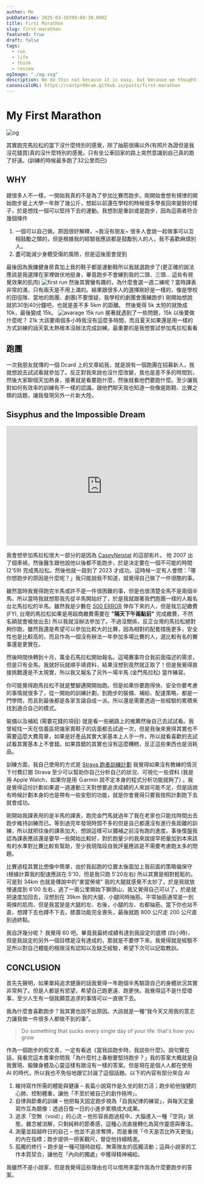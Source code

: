 ```yaml
---
author: Me
pubDatetime: 2025-03-16T08:08:30.099Z
title: First Marathon
slug: first-marathon
featured: true
draft: false
tags:
  - run
  - life
  - think
  - review
ogImage: "./og.svg"
description: We do this not because it is easy, but because we thought it would be easy
canonicalURL: https://cantpr09ram.github.io/posts/first-marathon
---
```


# My First Marathon

![og](./og.svg)

其實跑完馬拉松的當下沒什麼特別的感覺，除了抽筋很痛以外(有照片為證但是我沒花錢買)真的沒什麼特別的感覺。只有坐公車回家的路上突然意識到自己真的跑了好遠。(訓練的時候最多跑了32公里而已)

## WHY

跟很多人不一樣，一開始我真的不是為了參加比賽而跑步。剛開始會想有規律的開始跑步是上大學一年胖了幾公斤，想起以前還在學校的時候很多學長回來變胖的樣子，於是想找一個可以堅持下去的運動。我想到是重訓或是跑步，因為這兩者符合幾個條件

1. 一個可以自己做。原因很好解釋，~我沒有朋友~ 很多人會說一起做事可以互相鼓勵之類的，但是根據我的經驗我應該都是鼓勵別人的人，我不喜歡麻煩別人。
2. 盡可能減少身體受傷的風險，但是這後面會提到

最後因為我嫌健身房貴加上我的鞋子都是運動鞋所以我就選跑步了(更正確的說法應該是我選擇在家裡做伏地挺身，畢竟跑步不會練到我的二頭、三頭... 這些有視覺效果的肌肉)
![first run](./first.jpg)
然後其實蠻有趣的，為什麼會選一週二練呢？當時課表非常的滿，只有兩天是不用上滿的。結果跟很多人的選擇剛好是一樣的，像是學校的田徑隊、當地的跑團、劇團(不要懷疑，我學校的劇團會團練跑步) 剛開始想說就抓30到40分鐘吧，也就是差不多 5km 的距離。
然後覺得 5k 太短的就換成 10k，最後變成 15k。
![avarage 15k run](./15k.jpg)
接著就遇到了一些問題，15k 以後要做什麼呢？ 21k 大該要兩個多小時我沒有這麼多時間，而且夏天如果還是用一樣的方式訓練的話天氣太熱根本沒辦法完成訓練。最重要的是我想嘗試參加馬拉松看看

## 跑團

一次我朋友就傳的一個 Dcard 上的文章給我，就是說有一個跑團在招募新人，我就想說去試試看就參加了。反正對我來說也沒什麼改變，我也是差不多的時間到，然後大家聊個天加熱身，接著就是看要跑什麼，然後就看他們要跑什麼。至少讓我對如何有效率的訓練有不一樣的認識。跟他們聊天我也知道一些像是跑鞋、比賽之類的話題，讓我發現另外一片新大陸。

## Sisyphus and the Impossible Dream

<div style="display: flex; justify-content: center;">
  <iframe width="560" height="315" src="https://www.youtube.com/embed/9IiTdSnmS7E?si=ElC5ZmzLIMqOg9uP" title="YouTube video player" frameborder="0" allow="accelerometer; autoplay; clipboard-write; encrypted-media; gyroscope; picture-in-picture; web-share" referrerpolicy="strict-origin-when-cross-origin" allowfullscreen></iframe>
</div>

我會想參加馬拉松很大一部分的是因為 [CaseyNeistat](https://www.youtube.com/@casey) 的這部影片。 他 2007 出了個車禍，然後醫生跟他說他以後都不能跑步，於是決定要在一個不可能的時間 (2'59) 完成馬拉松。然後他就一路到了 2023 才成功。這時候一定有人會問：「哪你想跑步的原因是什麼呢？」我只能說我不知道，就覺得自己做了一件很酷的事。

雖然當時我覺得跑完半馬或許不是一件很困難的事，但是也很清楚全馬不是兩個半馬，所以當時我就想那我先從半馬開始好了，於是我就跟著我們跑團一樣的人報名台北馬拉松的半馬。雖然我是少數在 [500 ERROR](https://www.instagram.com/p/C_4gz0sTSQl/) 倖存下來的人，但是我忘記繳費 (FYI, 台灣的馬拉松如果是用超商繳費需要在 **"隔天下午兩點前"** 完成繳費，不然名額就會被放出去) 所以我就沒辦法參加了。不過沒關係，反正台灣的馬拉松絕對夠你跑，雖然我還是希望可以參加比較大的比賽，因為相對的配套措施更多，安全性也是比較高的，而且作為一個沒有辦法一年參加多場比賽的人，選比較有名的賽事還是更實在。

然後時間快轉到十月，萬金石馬拉松開始報名。這場賽事符合我前面描述的需求，但是只有全馬。我就好玩就順手填資料，結果沒想到竟然就正取了！但是我覺得直接挑戰還是不太現實，所以我又報名了另外一場半馬 (金門馬拉松) 當作練習。

你可能覺得跑馬拉松不就是雙腳邁開開始跑。但是如果你要跑得快、安全你要考慮的事情就很多了，從一開始的訓練計劃，到跑步的裝備、補給、配速策略，都是一門學問，而且到最後都是各家言論自成一派。所以還是需要透過一些經驗的累積來找到適合自己的模式。

裝備以及補給 (需要花錢的項目) 就是看一些網路上的推薦然後自己去試試看。我曾經找一天在信義區把幾家賣鞋子的店面都去試過一次，但是我後來覺得其實也不需要這麼大費周章，如果是好產品其實大家基本上人手一件，所以就看喜歡的去試試看其實基本上不會錯。如果買錯的其實也沒有這麼糟糕，反正這些東西也是消耗品。

訓練方面，我自己使用的方式是 [Strava 跑者訓練計劃](https://www.strava.com/training-plans/running) 我覺得如果沒有教練的情況下付費訂閱 Strava 至少可以幫助你自己分析自己的狀況、可視化一些資料 (我是用 Apple Watch，如果你是用 Ｇarmin 說不定本身的程式分析功能就夠了) 。我是覺得這份計劃如果選一週運動三天對想要追求成績的人來說可能不足，但是話說有時候計劃本身的也是帶有一些安慰的功能，就是你會覺得只要我按照計劃跑下去就會成功。

剛開始我課表用的是半馬的課表，跑完金門馬就過年了我在老家也只能找時間出去跑步維持訓練而已。等到過完年發現時間不多的但是自己都還沒有進行長距離的訓練，所以就把往後的課表加大，想說這樣可以彌補之前沒有跑的進度。事後復盤我認為課表應該還是要早一些開始比較好，對於跑量少的我來說提早把量加到本來該有的水準對比賽比較有幫助，至少我現階段自我評量應該是不需要考慮跑太多的問題。

比賽過程其實比想像中簡單，由於我起跑的位置太後面加上我前面的策略偏保守(根據計算我的配速應該在 5'10，但是我只跑 5'20左右) 所以其實是相對輕鬆的。可是到 34km 也就是傳說中的"麥當勞坡" 我的大腿就感覺不太妙了。於是我就放慢速度到 6'00 左右，過了一兩公里開始下獅頭山，我又覺得自己可以了，於是就把速度加回去，沒想到在 39km 我的大腿、小腿同時抽筋。平常抽筋通常是一到兩條的肌肉，但是我當是是大腿的左、右後，小腿的左、右都抽筋。當下你也站不直，想蹲下去也蹲不下去，膝蓋功能完全喪失，最後就跑 800 公尺走 200 公尺直到過終點。

我自評幾分呢？ 我覺得 60 吧。畢竟我最終成績有達到我設定的底標 (四小時)，但是我設定的另外一個目標是沒有達成的，那就是不要停下來。我覺得就是經驗不足所以對自己體能的極限沒有認知以及缺乏經驗，希望下次可以記取教訓。

## CONCLUSION

首先先聲明，如果單純追求健康的話我覺得一年跑個半馬驗證自己的身體狀況其實非常夠了。但是人都是有慾望，希望自己跑更遠、跑更快。我覺得這不是什麼壞事，至少人生有一個我願意追求的事情可以一直做下去。

我為什麼會喜歡跑步？我其實也說不出原因。大該就是一種“我今天又用我的意志力讓我做一件很多人都做不到的事”。

> Do something that sucks every single day of your life. that's how you grow

作為一個跑步的假文青，一定有看過《當我談跑步時，我談些什麼》。說句實在話，我看完這本書果你問我「為什麼村上春樹要堅持跑步？」我的答案大概就是自我實現、鍛鍊身體及心靈這樣有跟沒有一樣的答案。但是現在是個人人都在使用 AI 的時代，所以我也不免俗地跟它討論了這個話題。以下的內容有部分來自 AI

1. 維持寫作所需的體能與健康 – 長篇小說寫作是久坐的耐力活；跑步給他強健的心肺、控制體重，讓他「不至於被自己的創作拖垮」。
2. 自律與節奏的訓練 – 他把每天固定跑步視為「自我紀律的練習」，與每天定量寫作互為鏡像：透過日復一日的小進步累積成大成果。
3. 追求「空無（void）」的心流 – 他形容長跑過程中，大腦進入一種「空洞」狀態，雜念被消解，只剩純粹的節奏感，這種心流直接轉化為寫作靈感與專注。
4. 測量並超越昨日的自己 – 他並不追求奪牌，而是重視「今天是否比昨天更強」的內在指標；跑步提供一把客觀尺，督促他持續精進。
5. 孤獨的修行 – 跑步是一種可隨時啟程、無需隊友的孤獨活動；這與小說家的工作本質契合，讓他在「內向的獨處」中獲得精神補給。

我雖然不是小說家，但是我覺得這些理由也可以借用來當作我為什麼要跑步的答案。
